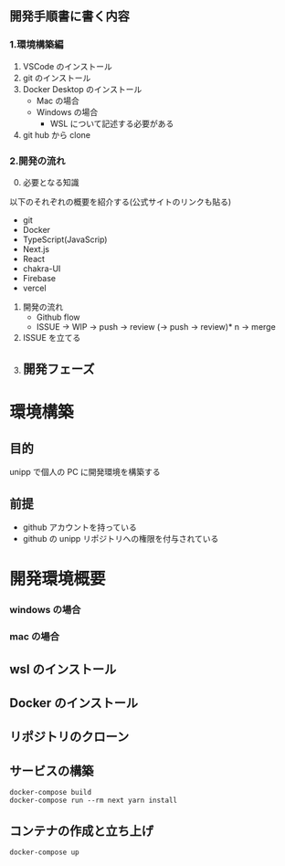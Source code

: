 ## 開発手順書に書く内容

### 1.環境構築編

1. VSCode のインストール
2. git のインストール
3. Docker Desktop のインストール
   - Mac の場合
   - Windows の場合
     - WSL について記述する必要がある
4. git hub から clone

### 2.開発の流れ

0.  必要となる知識

以下のそれぞれの概要を紹介する(公式サイトのリンクも貼る)

- git
- Docker
- TypeScript(JavaScrip)
- Next.js
- React
- chakra-UI
- Firebase
- vercel

1. 開発の流れ
   - Github flow
   - ISSUE → WIP → push → review (→ push → review)\* n → merge
2. ISSUE を立てる
3. ## 開発フェーズ
# 環境構築

## 目的

unipp で個人の PC に開発環境を構築する

## 前提

- github アカウントを持っている
- github の unipp リポジトリへの権限を付与されている

# 開発環境概要

### windows の場合

### mac の場合

## wsl のインストール

## Docker のインストール

## リポジトリのクローン

## サービスの構築

```
docker-compose build
docker-compose run --rm next yarn install
```

## コンテナの作成と立ち上げ

```
docker-compose up
```
